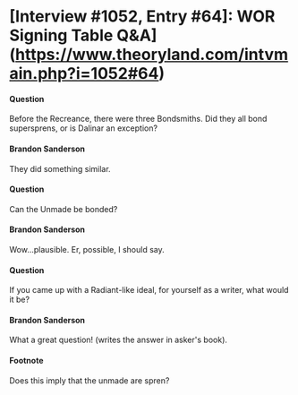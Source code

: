 # [Interview #1052, Entry #64]: WOR Signing Table Q&A](https://www.theoryland.com/intvmain.php?i=1052#64)

#### Question

Before the Recreance, there were three Bondsmiths. Did they all bond supersprens, or is Dalinar an exception?

#### Brandon Sanderson

They did something similar.

#### Question

Can the Unmade be bonded?

#### Brandon Sanderson

Wow...plausible. Er, possible, I should say.

#### Question

If you came up with a Radiant-like ideal, for yourself as a writer, what would it be?

#### Brandon Sanderson

What a great question! (writes the answer in asker's book).

#### Footnote

Does this imply that the unmade are spren?

